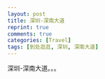 ```yaml
---
layout: post
title: 深圳-深南大道
reprint: true
comments: true
categories: [Travel]
tags: [到处逛逛, 深圳, 深南大道]
---
```


深圳-深南大道。。。

<script>
    photos=[
        ["/images/2020-02-23/DSC04797.jpg", "", "75%"],
        ["/images/2020-02-23/DSC04798.jpg", "", "75%"],
        ["/images/2020-02-23/DSC04800.jpg", "", "75%"],
        ["/images/2020-02-23/DSC04803.jpg", "", "75%"],
        ["/images/2020-02-23/DSC04807.jpg", "", "75%"],
        ["/images/2020-02-23/DSC04812.jpg", "", "75%"],
        ["/images/2020-02-23/DSC04813.jpg", "", "75%"],
        ["/images/2020-02-23/DSC04814.jpg", "", "75%"],
        ["/images/2020-02-23/DSC04815.jpg", "", "75%"],
        ["/images/2020-02-23/DSC04816.jpg", "", "75%"],
        ["/images/2020-02-23/DSC04817.jpg", "", "75%"],
        ["/images/2020-02-23/DSC04820.jpg", "", "75%"],
        ["/images/2020-02-23/DSC04822.jpg", "", "75%"],
        ["/images/2020-02-23/DSC04823.jpg", "", "75%"],
        ["/images/2020-02-23/DSC04827.jpg", "", "75%"],
        ["/images/2020-02-23/DSC04829.jpg", "", "75%"],
        ["/images/2020-02-23/DSC04830.jpg", "", "75%"],
        ["/images/2020-02-23/DSC04833.jpg", "", "75%"],
        ["/images/2020-02-23/DSC04836.jpg", "", "75%"],
        ["/images/2020-02-23/DSC04838.jpg", "", "75%"],
        ["/images/2020-02-23/DSC04840.jpg", "", "75%"],
        ["/images/2020-02-23/DSC04842.jpg", "", "75%"],
        ["/images/2020-02-23/DSC04844.jpg", "", "75%"],
        ["/images/2020-02-23/DSC04845.jpg", "", "75%"],
        ["/images/2020-02-23/DSC04848.jpg", "", "75%"],
        ["/images/2020-02-23/DSC04853.jpg", "", "75%"],
        ["/images/2020-02-23/DSC04854.jpg", "", "75%"],
        ["/images/2020-02-23/DSC04855.jpg", "", "75%"],
        ["/images/2020-02-23/DSC04857.jpg", "", "75%"],
        ["/images/2020-02-23/DSC04858.jpg", "", "75%"],
        ["/images/2020-02-23/DSC04859.jpg", "", "75%"],
    ];
    for (var i=0; i<photos.length; i++)
    {
        document.write("<figure><a href=\"" + photos[i][0] + "\" target=\"_blank\">")
        document.write("<img src=\"" + photos[i][0] + "\" alt=\"" + photos[i][1] + "\" width=\"" + photos[i][2] + "\">")
        document.write("</a></figure>")

        if (photos[i].length > 3)
            document.write(photos[i][3] + "<br><br>")
        else if (photos[i][1].length > 0)
            document.write(photos[i][1] + "<br><br>")
        else
            document.write("<br>")
    }
</script>
